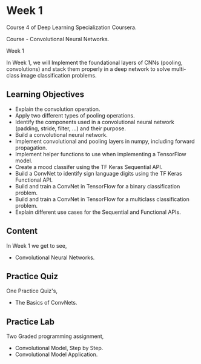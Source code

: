 # Week 1

Course 4 of Deep Learning Specialization Coursera.

Course - Convolutional Neural Networks.

Week 1
 
In Week 1, we will Implement the foundational layers of CNNs (pooling, convolutions) and stack them properly in a deep network 
to solve multi-class image classification problems.

## Learning Objectives

* Explain the convolution operation.
* Apply two different types of pooling operations.
* Identify the components used in a convolutional neural network (padding, stride, filter, ...) and their purpose.
* Build a convolutional neural network.
* Implement convolutional and pooling layers in numpy, including forward propagation.
* Implement helper functions to use when implementing a TensorFlow model.
* Create a mood classifer using the TF Keras Sequential API.
* Build a ConvNet to identify sign language digits using the TF Keras Functional API.
* Build and train a ConvNet in TensorFlow for a binary classification problem.
* Build and train a ConvNet in TensorFlow for a multiclass classification problem.
* Explain different use cases for the Sequential and Functional APIs.

## Content

In Week 1 we get to see,
 
* Convolutional Neural Networks.

## Practice Quiz

One Practice Quiz's,

* The Basics of ConvNets.

## Practice Lab

Two Graded programming assignment,

* Convolutional Model, Step by Step.
* Convolutional Model Application.
